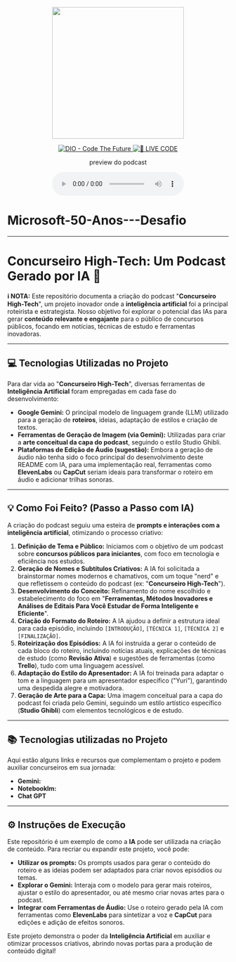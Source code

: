<p align="center">
<img 
    src="https://github.com/rodrigoeqs/Microsoft-50-Anos---Desafio/blob/1de2f132bc416ccbfa8201031b08804cfaeb5800/estudente%20ghibli.png"
    width="300"
/>
</p>

<p align="center">
<a href="https://dio.me/">
    <img 
        src="https://img.shields.io/badge/DIO-Code_The_Future-28DA77?logo=youtube" 
        alt="DIO - Code The Future">
</a>
<a href="https://dio.me/">
<img 
    src="https://img.shields.io/badge/🔴_LIVE_CODE-FF5E72" 
    alt="🔴 LIVE CODE">
</a>
</p>

<p align="center">
    preview do podcast
</p>

<div align="center">
    <audio src="output/podcast_editado.MP3" controls title="Podcast editado"></audio>
</div>





# Microsoft-50-Anos---Desafio

---

# Concurseiro High-Tech: Um Podcast Gerado por IA 🚀

**ℹ️ NOTA:** Este repositório documenta a criação do podcast "**Concurseiro High-Tech**", um projeto inovador onde a **inteligência artificial** foi a principal roteirista e estrategista. Nosso objetivo foi explorar o potencial das IAs para gerar **conteúdo relevante e engajante** para o público de concursos públicos, focando em notícias, técnicas de estudo e ferramentas inovadoras.

---

## 💻 Tecnologias Utilizadas no Projeto

Para dar vida ao "**Concurseiro High-Tech**", diversas ferramentas de **Inteligência Artificial** foram empregadas em cada fase do desenvolvimento:

* **Google Gemini:** O principal modelo de linguagem grande (LLM) utilizado para a geração de **roteiros**, ideias, adaptação de estilos e criação de textos.
* **Ferramentas de Geração de Imagem (via Gemini):** Utilizadas para criar a **arte conceitual da capa do podcast**, seguindo o estilo Studio Ghibli.
* **Plataformas de Edição de Áudio (sugestão):** Embora a geração de áudio não tenha sido o foco principal do desenvolvimento deste README com IA, para uma implementação real, ferramentas como **ElevenLabs** ou **CapCut** seriam ideais para transformar o roteiro em áudio e adicionar trilhas sonoras.

---

## 💡 Como Foi Feito? (Passo a Passo com IA)

A criação do podcast seguiu uma esteira de **prompts e interações com a inteligência artificial**, otimizando o processo criativo:

1.  **Definição de Tema e Público:** Iniciamos com o objetivo de um podcast sobre **concursos públicos para iniciantes**, com foco em tecnologia e eficiência nos estudos.
2.  **Geração de Nomes e Subtítulos Criativos:** A IA foi solicitada a brainstormar nomes modernos e chamativos, com um toque "nerd" e que refletissem o conteúdo do podcast (ex: "**Concurseiro High-Tech**").
3.  **Desenvolvimento do Conceito:** Refinamento do nome escolhido e estabelecimento do foco em "**Ferramentas, Métodos Inovadores e Análises de Editais Para Você Estudar de Forma Inteligente e Eficiente**".
4.  **Criação do Formato do Roteiro:** A IA ajudou a definir a estrutura ideal para cada episódio, incluindo `[INTRODUÇÃO]`, `[TÉCNICA 1]`, `[TÉCNICA 2]` e `[FINALIZAÇÃO]`.
5.  **Roteirização dos Episódios:** A IA foi instruída a gerar o conteúdo de cada bloco do roteiro, incluindo notícias atuais, explicações de técnicas de estudo (como **Revisão Ativa**) e sugestões de ferramentas (como **Trello**), tudo com uma linguagem acessível.
6.  **Adaptação do Estilo do Apresentador:** A IA foi treinada para adaptar o tom e a linguagem para um apresentador específico ("Yuri"), garantindo uma despedida alegre e motivadora.
7.  **Geração de Arte para a Capa:** Uma imagem conceitual para a capa do podcast foi criada pelo Gemini, seguindo um estilo artístico específico (**Studio Ghibli**) com elementos tecnológicos e de estudo.

---

## 📚 Tecnologias utilizadas no Projeto

Aqui estão alguns links e recursos que complementam o projeto e podem auxiliar concurseiros em sua jornada:

* **Gemini:** 
* **Notebooklm:**
* **Chat GPT** 

---

## ⚙️ Instruções de Execução

Este repositório é um exemplo de como a **IA** pode ser utilizada na criação de conteúdo. Para recriar ou expandir este projeto, você pode:

* **Utilizar os prompts:** Os prompts usados para gerar o conteúdo do roteiro e as ideias podem ser adaptados para criar novos episódios ou temas.
* **Explorar o Gemini:** Interaja com o modelo para gerar mais roteiros, ajustar o estilo do apresentador, ou até mesmo criar novas artes para o podcast.
* **Integrar com Ferramentas de Áudio:** Use o roteiro gerado pela IA com ferramentas como **ElevenLabs** para sintetizar a voz e **CapCut** para edições e adição de efeitos sonoros.

Este projeto demonstra o poder da **Inteligência Artificial** em auxiliar e otimizar processos criativos, abrindo novas portas para a produção de conteúdo digital!
